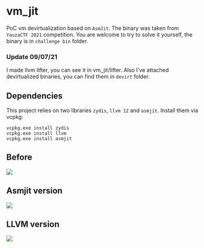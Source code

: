 # vm_jit

PoC vm devirtualization based on `AsmJit`. The binary was taken from `YauzaCTF 2021` competition.
You are welcome to try to solve it yourself, the binary is in `challenge bin` folder.

### Update 09/07/21
I made llvm lifter, you can see it in vm_jit/lifter.
Also I've attached devirtualized binaries, you can find them in `devirt` folder.

## Dependencies

This project relies on two libraries `zydis`, `llvm 12` and `asmjit`. Install them via vcpkg:
```
vcpkg.exe install zydis
vcpkg.exe install llvm
vcpkg.exe install asmjit
```

## Before

![](https://i.imgur.com/RNKUkui.png)

## Asmjit version
![](https://i.imgur.com/Rm2eLDn.png)

## LLVM version
![](https://i.imgur.com/o26e052.png)
